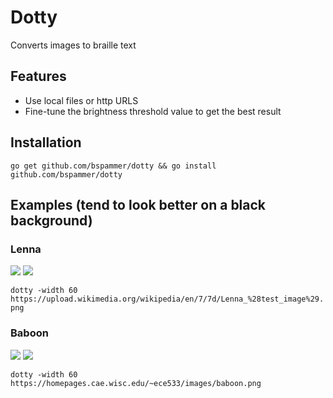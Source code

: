 # Dotty
Converts images to braille text

## Features
* Use local files or http URLS
* Fine-tune the brightness threshold value to get the best result

## Installation
`go get github.com/bspammer/dotty && go install github.com/bspammer/dotty`

## Examples (tend to look better on a black background)
### Lenna

![](https://upload.wikimedia.org/wikipedia/en/7/7d/Lenna_%28test_image%29.png)
![](https://i.imgur.com/WHTOCiz.png)

`dotty -width 60 https://upload.wikimedia.org/wikipedia/en/7/7d/Lenna_%28test_image%29.png`

### Baboon

![](https://homepages.cae.wisc.edu/~ece533/images/baboon.png)
![](https://i.imgur.com/uBwvAHf.png)

`dotty -width 60 https://homepages.cae.wisc.edu/~ece533/images/baboon.png`
